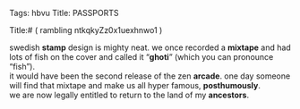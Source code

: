 Tags: hbvu
Title: PASSPORTS
  
Title:# ( rambling ntkqkyZz0x1uexhnwo1 )  
  
swedish **stamp** design is mighty neat. we once recorded a **mixtape** and had lots of fish on the cover and called it “**ghoti**” (which you can pronounce “fish”).  
it would have been the second release of the zen **arcade**. one day someone will find that mixtape and make us all hyper famous, **posthumously**.  
we are now legally entitled to return to the land of my **ancestors**.  
